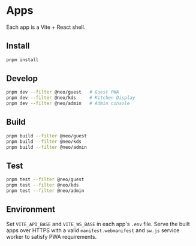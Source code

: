 # Apps

Each app is a Vite + React shell.

## Install

```bash
pnpm install
```

## Develop

```bash
pnpm dev --filter @neo/guest   # Guest PWA
pnpm dev --filter @neo/kds     # Kitchen Display
pnpm dev --filter @neo/admin   # Admin console
```

## Build

```bash
pnpm build --filter @neo/guest
pnpm build --filter @neo/kds
pnpm build --filter @neo/admin
```

## Test

```bash
pnpm test --filter @neo/guest
pnpm test --filter @neo/kds
pnpm test --filter @neo/admin
```

## Environment

Set `VITE_API_BASE` and `VITE_WS_BASE` in each app's `.env` file.
Serve the built apps over HTTPS with a valid `manifest.webmanifest` and
`sw.js` service worker to satisfy PWA requirements.
